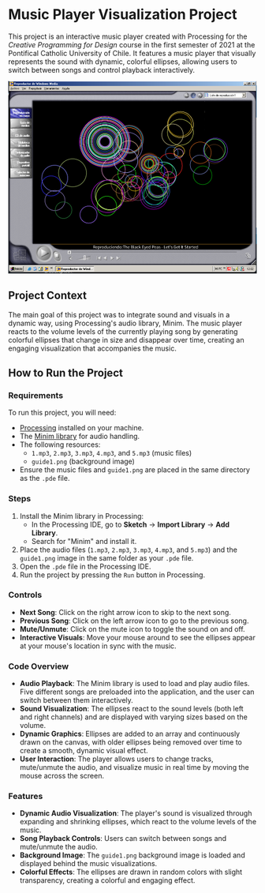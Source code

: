 # Music Player Visualization Project

This project is an interactive music player created with Processing for the *Creative Programming for Design* course in the first semester of 2021 at the Pontifical Catholic University of Chile. It features a music player that visually represents the sound with dynamic, colorful ellipses, allowing users to switch between songs and control playback interactively.

![Music Player Visualization Project](image.png)

## Project Context

The main goal of this project was to integrate sound and visuals in a dynamic way, using Processing's audio library, Minim. The music player reacts to the volume levels of the currently playing song by generating colorful ellipses that change in size and disappear over time, creating an engaging visualization that accompanies the music.

## How to Run the Project

### Requirements

To run this project, you will need:

- [Processing](https://processing.org/download/) installed on your machine.
- The [Minim library](http://code.compartmental.net/tools/minim/) for audio handling.
- The following resources:
  - `1.mp3`, `2.mp3`, `3.mp3`, `4.mp3`, and `5.mp3` (music files)
  - `guide1.png` (background image)
- Ensure the music files and `guide1.png` are placed in the same directory as the `.pde` file.

### Steps

1. Install the Minim library in Processing:
   - In the Processing IDE, go to **Sketch** -> **Import Library** -> **Add Library**.
   - Search for "Minim" and install it.
2. Place the audio files (`1.mp3`, `2.mp3`, `3.mp3`, `4.mp3`, and `5.mp3`) and the `guide1.png` image in the same folder as your `.pde` file.
3. Open the `.pde` file in the Processing IDE.
4. Run the project by pressing the `Run` button in Processing.

### Controls

- **Next Song**: Click on the right arrow icon to skip to the next song.
- **Previous Song**: Click on the left arrow icon to go to the previous song.
- **Mute/Unmute**: Click on the mute icon to toggle the sound on and off.
- **Interactive Visuals**: Move your mouse around to see the ellipses appear at your mouse's location in sync with the music.

### Code Overview

- **Audio Playback**: The Minim library is used to load and play audio files. Five different songs are preloaded into the application, and the user can switch between them interactively.
- **Sound Visualization**: The ellipses react to the sound levels (both left and right channels) and are displayed with varying sizes based on the volume.
- **Dynamic Graphics**: Ellipses are added to an array and continuously drawn on the canvas, with older ellipses being removed over time to create a smooth, dynamic visual effect.
- **User Interaction**: The player allows users to change tracks, mute/unmute the audio, and visualize music in real time by moving the mouse across the screen.

### Features

- **Dynamic Audio Visualization**: The player's sound is visualized through expanding and shrinking ellipses, which react to the volume levels of the music.
- **Song Playback Controls**: Users can switch between songs and mute/unmute the audio.
- **Background Image**: The `guide1.png` background image is loaded and displayed behind the music visualizations.
- **Colorful Effects**: The ellipses are drawn in random colors with slight transparency, creating a colorful and engaging effect.
